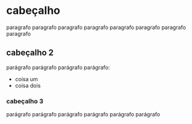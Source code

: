 # cabeçalho 
paragrafo paragrafo paragrafo paragrafo paragrafo paragrafo paragrafo paragrafo

## cabeçalho 2
parágrafo parágrafo  parágrafo  parágrafo: 

- coisa um
- coisa dois

### cabeçalho 3 
parágrafo parágrafo  parágrafo  parágrafo parágrafo parágrafo  
